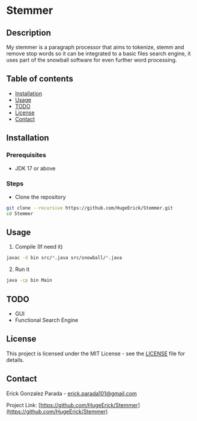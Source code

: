 # Stemmer

## Description 

My stemmer is a paragraph processor that aims to tokenize, stemm and remove stop words so it can be integrated to a basic files search engine, it uses part of the snowball software for even further word processing.

## Table of contents
- [Installation](#installation)
- [Usage](#usage)
- [TODO](#TODO)
- [License](#license)
- [Contact](#contact)

## Installation

### Prerequisites
- JDK 17 or above

### Steps

- Clone the repository
```bash
git clone --recursive https://github.com/HugeErick/Stemmer.git
cd Stemmer
```

## Usage

1. Compile (If need it) 
```bash
javac -d bin src/*.java src/snowball/*.java
```
2. Run it
```bash
java -cp bin Main
```

## TODO
- GUI
- Functional Search Engine

## License

This project is licensed under the MIT License - see the [LICENSE](LICENSE) file for details.

## Contact

Erick Gonzalez Parada - erick.parada101@gmail.com

Project Link: [https://github.com/HugeErick/Stemmer](https://github.com/HugeErick/Stemmer)
